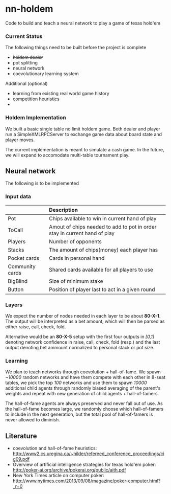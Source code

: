 # nn-holdem
Code to build and teach a neural network to play a game of texas hold'em

### Current Status
The following things need to be built before the project is complete

* ~~holdem dealer~~
* pot splitting
* neural network
* coevolutionary learning system

Additional (optional)

* learning from existing real world game history
* competition heuristics
*

### Holdem Implementation

We built a basic single table no limit holdem game. Both dealer and player run a SimpleXMLRPCServer to exchange game data about board state and player moves.

The current implementation is meant to simulate a cash game. In the future, we will expand to accomodate multi-table tournament play.

## Neural network

The following is to be implemented

### Input data

|                 | Description |
|:----------------|:------------|
| Pot             | Chips available to win in current hand of play |
| ToCall          | Amout of chips needed to add to pot in order stay in current hand of play |
| Players         | Number of opponents |
| Stacks          | The amount of chips(money) each player has |
| Pocket cards    | Cards in personal hand |
| Community cards | Shared cards available for all players to use |
| BigBlind        | Size of minimum stake |
| Button          | Position of player last to act in a given round |

### Layers

We expect the number of nodes needed in each layer to be about **80-X-1**. The output will be interpreted as a bet amount, which will then be parsed as either raise, call, check, fold.

Alternative would be an **80-X-5** setup with the first four outputs in *[0,1]* denoting network confidence in raise, call, check, fold (resp.) and the last output denoting bet ammount normalized to personal stack or pot size.

### Learning

We plan to teach networks through coevolution + hall-of-fame. We spawn *~10000* random networks and have them compete with each other in 8-seat tables, we pick the top *100* networks and use them to spawn *10000* additional child agents through randomly biased averaging of the parent's weights and repeat with new generation of child agents + hall-of-famers.

The hall-of-fame agents are always preserved and never fall out of use. As the hall-of-fame becomes large, we randomly choose which hall-of-famers to include in the next generation, but the total pool of hall-of-famers is never allowed to diminish.

## Literature
* coevolution and hall-of-fame heuristics:
http://www2.cs.uregina.ca/~hilder/refereed_conference_proceedings/cig09.pdf
* Overview of artificial intelligence strategies for texas hold'em poker: http://poker-ai.org/archive/pokerai.org/public/aith.pdf
* New York Times article on computer poker: http://www.nytimes.com/2013/09/08/magazine/poker-computer.html?_r=0
